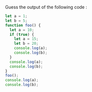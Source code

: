 Guess the output of the following code :

```js
let a = 1;
let b = 5;
function foo() {
  let a = 10;
  if (true) {
    let a = 15;
    let b = 20;
    console.log(a);
    console.log(b);
  }
  console.log(a);
  console.log(b);
}
foo();
console.log(a);
console.log(b);
```
